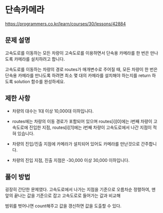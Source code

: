# 단속카메라

https://programmers.co.kr/learn/courses/30/lessons/42884

## 문제 설명

고속도로를 이동하는 모든 차량이 고속도로를 이용하면서 단속용 카메라를 한 번은 만나도록 카메라를 설치하려고 합니다.

고속도로를 이동하는 차량의 경로 routes가 매개변수로 주어질 때, 모든 차량이 한 번은 단속용 카메라를 만나도록 하려면 최소 몇 대의 카메라를 설치해야 하는지를 return 하도록 solution 함수를 완성하세요.

## 제한 사항

- 차량의 대수는 1대 이상 10,000대 이하입니다.

- routes에는 차량의 이동 경로가 포함되어 있으며 routes[i][0]에는 i번째 차량이 고속도로에 진입한 지점, routes[i][1]에는 i번째 차량이 고속도로에서 나간 지점이 적혀 있습니다.

- 차량의 진입/진출 지점에 카메라가 설치되어 있어도 카메라를 만난것으로 간주합니다.

- 차량의 진입 지점, 진출 지점은 -30,000 이상 30,000 이하입니다.

## 풀이 방법

굉장히 간단한 문제였다. 고속도로에서 나가는 지점을 기준으로 오름차순 정렬하여, 맨 앞의 끝나는 값을 기준으로 잡고 고속도로로 들어가는 값과 비교해

범위를 벗어나면 count해주고 값을 갱신하면 값을 도출할 수 있다.
